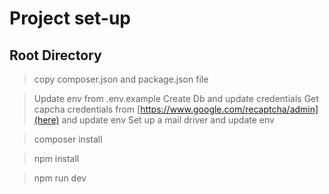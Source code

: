 # Project set-up

## Root Directory

> copy composer.json and package.json file

> Update env from .env.example
> Create Db and update credentials
> Get capcha credentials from [https://www.google.com/recaptcha/admin](here) and update env
> Set up a mail driver and update env

> composer install 

> npm install

> npm run dev